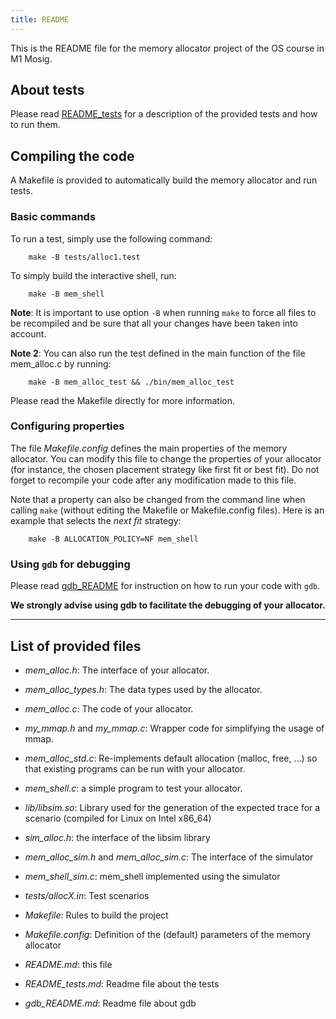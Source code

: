 ```yaml
---
title: README
---
```



This is the README file for the memory allocator project of the OS course in M1 Mosig.

## About tests

Please read [README_tests](./README_tests.html) for a description of the provided tests and
how to run them.


## Compiling the code

A Makefile is provided to automatically build the memory allocator and
run tests.

### Basic commands

To run a test, simply use the following command:
```
    make -B tests/alloc1.test
```

To simply build the interactive shell, run:
```
    make -B mem_shell
```

**Note**: It is important to use option `-B` when running `make` to
force all files to be recompiled and be sure that all your changes have
been taken into account.

**Note 2**: You can also run the test defined in the main function of the
file mem_alloc.c by running:
```
    make -B mem_alloc_test && ./bin/mem_alloc_test
```

Please read the Makefile directly for more information.

### Configuring properties

The file *Makefile.config* defines the main properties of the memory
allocator. You can modify this file to change the properties of your
allocator (for instance, the chosen placement strategy like first fit or best fit). Do not forget to recompile your code after any modification
made to this file.

Note that a property can also be changed from the command line when
calling `make` (without editing the Makefile or Makefile.config files). Here is an example that selects the *next fit* strategy:
```
    make -B ALLOCATION_POLICY=NF mem_shell
```

### Using `gdb` for debugging

Please read [gdb_README](./gdb_README.html) for instruction on how to run your code with `gdb`.

**We strongly advise using gdb to facilitate the debugging of your allocator.**

***

## List of provided files

  * *mem_alloc.h*: The interface of your allocator.
  
  * *mem_alloc_types.h*: The data types used by the allocator.
  
  * *mem_alloc.c*: The code of your allocator.
    
  * *my_mmap.h* and *my_mmap.c*: Wrapper code for simplifying the usage of mmap.
  
  * *mem_alloc_std.c*: Re-implements default allocation (malloc, free, ...) so that existing programs can be run with your allocator.
  
  * *mem_shell.c*: a simple program to test your allocator.
  
  * *lib/libsim.so*: Library used for the generation of the expected trace for a scenario (compiled for Linux on Intel x86_64)
  
  * *sim_alloc.h*: the interface of the libsim library
  
  * *mem_alloc_sim.h* and *mem_alloc_sim.c*: The interface of the simulator
  
  * *mem_shell_sim.c*: mem_shell implemented using the simulator
 
  * *tests/allocX.in*: Test scenarios
  
  * *Makefile*: Rules to build the project
  
  * *Makefile.config*: Definition of the (default) parameters of the memory
    allocator
 
  * *README.md*: this file
 
  * *README_tests.md*: Readme file about the tests
  
  * *gdb_README.md*: Readme file about gdb
